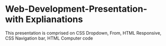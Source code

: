 # Web-Development-Presentation-with Explianations
This presentation is comprised on CSS Dropdown, From, HTML Responsive, CSS Navigation bar, HTML Computer code
